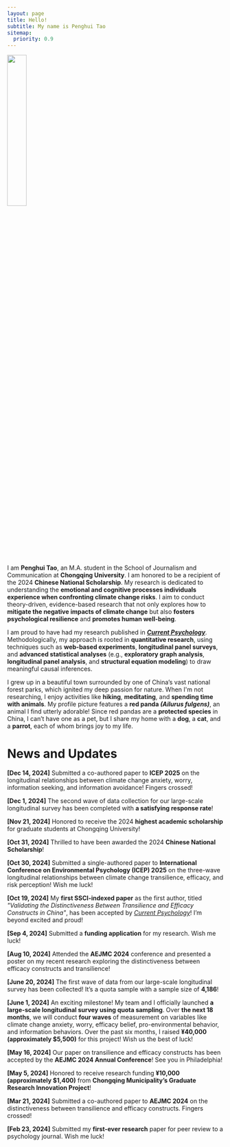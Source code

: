 ```yaml
---
layout: page
title: Hello!
subtitle: My name is Penghui Tao
sitemap:
  priority: 0.9
---
```


<img src="{{ '/assets/img/penghui.png' | prepend: site.baseurl }}" id="about-img" style="width: 30%; max-width: 800px;">

<div id="describe-text">
	<p align="left">I am <b>Penghui Tao</b>, an M.A. student in the School of Journalism and Communication at <b>Chongqing University</b>. I am honored to be a recipient of the 2024 <b>Chinese National Scholarship</b>. My research is dedicated to understanding the <b>emotional and cognitive processes individuals experience when confronting climate change risks</b>. I aim to conduct theory-driven, evidence-based research that not only explores how to <b>mitigate the negative impacts of climate change</b> but also <b>fosters psychological resilience</b> and <b>promotes human well-being</b>.</p>

<p align="left">I am proud to have had my research published in <a href="https://doi.org/10.1007/s12144-024-06864-y"><b><i>Current Psychology</i></b></a>. Methodologically, my approach is rooted in <b>quantitative research</b>, using techniques such as <b>web-based experiments</b>, <b>longitudinal panel surveys</b>, and <b>advanced statistical analyses</b> (e.g., <b>exploratory graph analysis</b>, <b>longitudinal panel analysis</b>, and <b>structural equation modeling</b>) to draw meaningful causal inferences.</p>

<p align="left">I grew up in a beautiful town surrounded by one of China’s vast national forest parks, which ignited my deep passion for nature. When I'm not researching, I enjoy activities like <b>hiking</b>, <b>meditating</b>, and <b>spending time with animals</b>. My profile picture features a <b>red panda <i>(Ailurus fulgens)</i></b>, an animal I find utterly adorable! Since red pandas are a <b>protected species</b> in China, I can’t have one as a pet, but I share my home with a <b>dog</b>, a <b>cat</b>, and a <b>parrot</b>, each of whom brings joy to my life.</p>

<h1>News and Updates</h1>

<div id="updates" style="text-align: left;">
  <p><b>[Dec 14, 2024]</b> Submitted a co-authored paper to <b>ICEP 2025</b> on the longitudinal relationships between climate change anxiety, worry, information seeking, and information avoidance! Fingers crossed!</p>

  <p><b>[Dec 1, 2024]</b> The second wave of data collection for our large-scale longitudinal survey has been completed with <b>a satisfying response rate</b>!</p>

  <p><b>[Nov 21, 2024]</b> Honored to receive the 2024 <b>highest academic scholarship</b> for graduate students at Chongqing University!</p>

  <p><b>[Oct 31, 2024]</b> Thrilled to have been awarded the 2024 <b>Chinese National Scholarship</b>!</p>

  <p><b>[Oct 30, 2024]</b> Submitted a single-authored paper to <b>International Conference on Environmental Psychology (ICEP) 2025</b> on the three-wave longitudinal relationships between climate change transilience, efficacy, and risk perception! Wish me luck!</p>

  <p><b>[Oct 19, 2024]</b> My <b>first SSCI-indexed paper</b> as the first author, titled <i>"Validating the Distinctiveness Between Transilience and Efficacy Constructs in China"</i>, has been accepted by <i><a href="https://doi.org/10.1007/s12144-024-06864-y" target="_blank">Current Psychology</a></i>! I’m beyond excited and proud!</p>

  <p><b>[Sep 4, 2024]</b> Submitted a <b>funding application</b> for my research. Wish me luck!</p>

  <p><b>[Aug 10, 2024]</b> Attended the <b>AEJMC 2024</b> conference and presented a poster on my recent research exploring the distinctiveness between efficacy constructs and transilience!</p>

  <p><b>[June 20, 2024]</b> The first wave of data from our large-scale longitudinal survey has been collected! It’s a quota sample with a sample size of <b>4,186</b>!</p>

  <p><b>[June 1, 2024]</b> An exciting milestone! My team and I officially launched <b>a large-scale longitudinal survey using quota sampling</b>. Over <b>the next 18 months</b>, we will conduct <b>four waves</b> of measurement on variables like climate change anxiety, worry, efficacy belief, pro-environmental behavior, and information behaviors. Over the past six months, I raised <b>¥40,000 (approximately $5,500)</b> for this project! Wish us the best of luck!</p>

  <p><b>[May 16, 2024]</b> Our paper on transilience and efficacy constructs has been accepted by the <b>AEJMC 2024 Annual Conference</b>! See you in Philadelphia!</p>

  <p><b>[May 5, 2024]</b> Honored to receive research funding <b>¥10,000 (approximately $1,400)</b> from <b>Chongqing Municipality’s Graduate Research Innovation Project</b>!</p>

  <p><b>[Mar 21, 2024]</b> Submitted a co-authored paper to <b>AEJMC 2024</b> on the distinctiveness between transilience and efficacy constructs. Fingers crossed!</p>

  <p><b>[Feb 23, 2024]</b> Submitted my <b>first-ever research</b> paper for peer review to a psychology journal. Wish me luck!</p>
</div>
